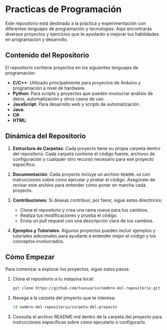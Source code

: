 # Practicas de Programación

Este repositorio está destinado a la práctica y experimentación con diferentes lenguajes de programación y tecnologías. Aquí encontrarás diversos proyectos y ejercicios que te ayudarán a mejorar tus habilidades en programación y desarrollo.

## Contenido del Repositorio

El repositorio contiene proyectos en los siguientes lenguajes de programación:

- **C/C++**: Utilizado principalmente para proyectos de Arduino y programación a nivel de hardware.
- **Python**: Para scripts y proyectos que pueden involucrar análisis de datos, automatización y otros casos de uso.
- **JavaScript**: Para desarrollo web y scripts de automatización.
- **Java**:
- **C#**:
- **HTML**:

## Dinámica del Repositorio

1. **Estructura de Carpetas**: Cada proyecto tiene su propia carpeta dentro del repositorio. Cada carpeta contiene el código fuente, archivos de configuración y cualquier otro recurso necesario para ese proyecto específico.

2. **Documentación**: Cada proyecto incluye un archivo `README.md` con instrucciones sobre cómo ejecutar y probar el código. Asegúrate de revisar este archivo para entender cómo poner en marcha cada proyecto.

3. **Contribuciones**: Si deseas contribuir, por favor, sigue estas directrices:
   - Clona el repositorio y crea una rama nueva para tus cambios.
   - Realiza tus modificaciones y prueba el código.
   - Envía un pull request con una descripción clara de tus cambios.

4. **Ejemplos y Tutoriales**: Algunos proyectos pueden incluir ejemplos y tutoriales adicionales para ayudarte a entender mejor el código y los conceptos involucrados.

## Cómo Empezar

Para comenzar a explorar los proyectos, sigue estos pasos:

1. Clona el repositorio a tu máquina local:
   ```bash
   git clone https://github.com/tuusuario/nombre-del-repositorio.git

2. Navega a la carpeta del proyecto que te interesa:
   ```bash
   cd nombre-del-repositorio/carpeta-del-proyecto
3. Consulta el archivo README.md dentro de la carpeta del proyecto para instrucciones específicas sobre cómo ejecutarlo o configurarlo.